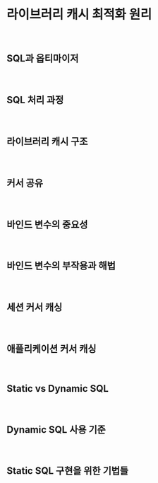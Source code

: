 # 라이브러리 캐시 최적화 원리


<br>


## SQL과 옵티마이저


<br>


## SQL 처리 과정


<br>


## 라이브러리 캐시 구조


<br>


## 커서 공유


<br>


## 바인드 변수의 중요성


<br>


## 바인드 변수의 부작용과 해법


<br>


## 세션 커서 캐싱


<br>


## 애플리케이션 커서 캐싱


<br>


## Static  vs Dynamic SQL


<br>


## Dynamic SQL 사용 기준


<br>


## Static SQL 구현을 위한 기법들


<br>

